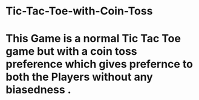 # Tic-Tac-Toe-with-Coin-Toss
# This Game is a normal Tic Tac Toe game but with a coin toss preference which gives prefernce to both the Players without any biasedness .
